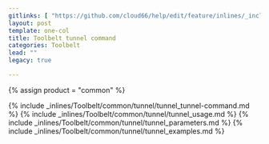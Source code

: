 ```yaml
---
gitlinks: [ "https://github.com/cloud66/help/edit/feature/inlines/_includes/_inlines/Toolbelt/common/tunnel/tunnel_tunnel-command.html", "https://github.com/cloud66/help/edit/feature/inlines/_includes/_inlines/Toolbelt/common/tunnel/tunnel_usage.html", "https://github.com/cloud66/help/edit/feature/inlines/_includes/_inlines/Toolbelt/common/tunnel/tunnel_parameters.html", "https://github.com/cloud66/help/edit/feature/inlines/_includes/_inlines/Toolbelt/common/tunnel/tunnel_examples.html" ]
layout: post
template: one-col
title: Toolbelt tunnel command
categories: Toolbelt
lead: ""
legacy: true

---
```

{% assign product = "common" %}

{% include _inlines/Toolbelt/common/tunnel/tunnel_tunnel-command.md %}
{% include _inlines/Toolbelt/common/tunnel/tunnel_usage.md %}
{% include _inlines/Toolbelt/common/tunnel/tunnel_parameters.md %}
{% include _inlines/Toolbelt/common/tunnel/tunnel_examples.md %}
